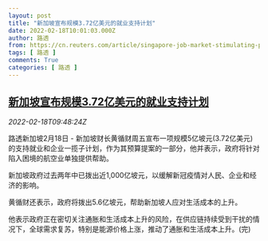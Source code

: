```yaml
---
layout: post
title: "新加坡宣布规模3.72亿美元的就业支持计划"
date: 2022-02-18T10:01:03.000Z
author: 路透
from: https://cn.reuters.com/article/singapore-job-market-stimulating-plan-02-idCNKBS2KN0W6
tags: [ 路透 ]
comments: True
categories: [ 路透 ]
---
```

<!--1645178463000-->
[新加坡宣布规模3.72亿美元的就业支持计划](https://cn.reuters.com/article/singapore-job-market-stimulating-plan-02-idCNKBS2KN0W6)
------

<div>
<div><i>2022-02-18T09:48:24Z</i></div><p>路透新加坡2月18日 - 新加坡财长黄循财周五宣布一项规模5亿坡元(3.72亿美元)的支持就业和企业一揽子计划，作为其预算提案的一部分，他并表示，政府将针对陷入困境的航空业单独提供帮助。</p><p>新加坡政府过去两年中已拨出近1,000亿坡元，以缓解新冠疫情对人民、企业和经济的影响。</p><p>黄循财还表示，政府将拨出5.6亿坡元，帮助新加坡人应对生活成本的上升。</p><p>他表示政府正在密切关注通胀和生活成本上升的风险，在供应链持续受到干扰的情况下，全球需求复苏，特别是能源价格上涨，推动了通胀和生活成本上升。(完)</p>
</div>
